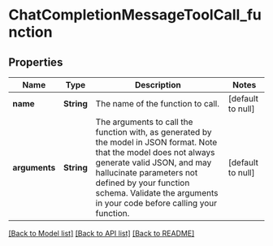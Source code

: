 # ChatCompletionMessageToolCall_function
## Properties

| Name | Type | Description | Notes |
|------------ | ------------- | ------------- | -------------|
| **name** | **String** | The name of the function to call. | [default to null] |
| **arguments** | **String** | The arguments to call the function with, as generated by the model in JSON format. Note that the model does not always generate valid JSON, and may hallucinate parameters not defined by your function schema. Validate the arguments in your code before calling your function. | [default to null] |

[[Back to Model list]](../README.md#documentation-for-models) [[Back to API list]](../README.md#documentation-for-api-endpoints) [[Back to README]](../README.md)

